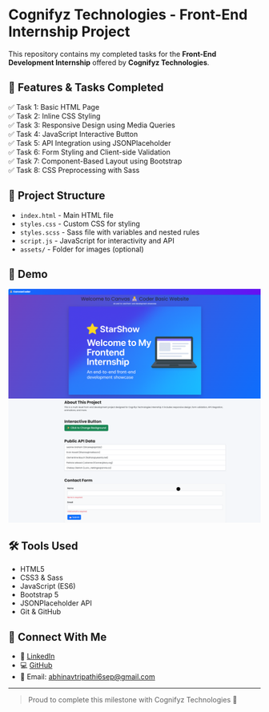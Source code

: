 
# Cognifyz Technologies - Front-End Internship Project

This repository contains my completed tasks for the **Front-End Development Internship** offered by **Cognifyz Technologies**.

## 🚀 Features & Tasks Completed

✅ Task 1: Basic HTML Page  
✅ Task 2: Inline CSS Styling  
✅ Task 3: Responsive Design using Media Queries  
✅ Task 4: JavaScript Interactive Button  
✅ Task 5: API Integration using JSONPlaceholder  
✅ Task 6: Form Styling and Client-side Validation  
✅ Task 7: Component-Based Layout using Bootstrap  
✅ Task 8: CSS Preprocessing with Sass

## 📂 Project Structure

- `index.html` - Main HTML file
- `styles.css` - Custom CSS for styling
- `styles.scss` - Sass file with variables and nested rules
- `script.js` - JavaScript for interactivity and API
- `assets/` - Folder for images (optional)

## 📸 Demo
![home](image.png)
![home2](image-1.png)

## 🛠️ Tools Used

- HTML5  
- CSS3 & Sass  
- JavaScript (ES6)  
- Bootstrap 5  
- JSONPlaceholder API  
- Git & GitHub

## 📢 Connect With Me

- 💼 [LinkedIn](https://www.linkedin.com/in/abhinav-tripathi-770224253/)  
- 💻 [GitHub](https://github.com/0609Abhinav)  
- 📧 Email: abhinavtripathi6sep@gmail.com

---

> Proud to complete this milestone with Cognifyz Technologies 💪
